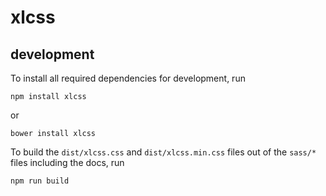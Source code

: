 # xlcss

## development
To install all required dependencies for development, run

```
npm install xlcss
```

or

```
bower install xlcss
```

To build the `dist/xlcss.css` and `dist/xlcss.min.css` files out of the `sass/*` files including the docs, run 

```
npm run build
```
